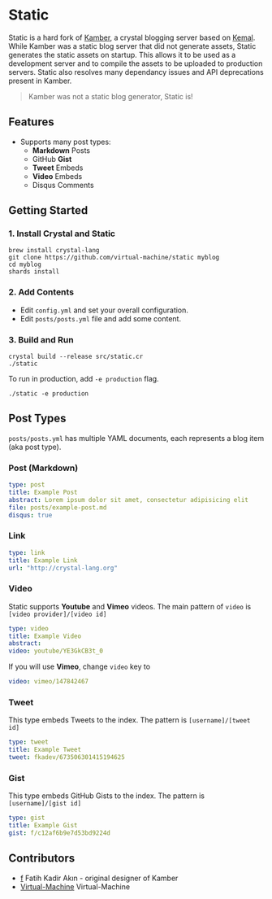 # Static

Static is a hard fork of [Kamber](http://github.com/f/kamber), a crystal blogging server based on [Kemal](http://github.com/sdogruyol/kemal). While Kamber was a static blog server that did not generate assets, Static generates the static assets on startup. This allows it to be used as a development server and to compile the assets to be uploaded to production servers. Static also resolves many dependancy issues and API deprecations present in Kamber.


> Kamber was not a static blog generator, Static is!


## Features

- Supports many post types:
  - **Markdown** Posts
  - GitHub **Gist**
  - **Tweet** Embeds
  - **Video** Embeds
  - Disqus Comments

## Getting Started

### 1. Install Crystal and Static
```
brew install crystal-lang
git clone https://github.com/virtual-machine/static myblog
cd myblog
shards install
```

### 2. Add Contents

- Edit `config.yml` and set your overall configuration.
- Edit `posts/posts.yml` file and add some content.

### 3. Build and Run
```
crystal build --release src/static.cr
./static
```

To run in production, add `-e production` flag.

```
./static -e production
```

## Post Types

`posts/posts.yml` has multiple YAML documents, each represents a blog item (aka post type).

### Post (Markdown)

```yml
type: post
title: Example Post
abstract: Lorem ipsum dolor sit amet, consectetur adipisicing elit
file: posts/example-post.md
disqus: true
```

### Link

```yml
type: link
title: Example Link
url: "http://crystal-lang.org"
```

### Video

Static supports **Youtube** and **Vimeo** videos. The main pattern of `video` is
`[video provider]/[video id]`

```yml
type: video
title: Example Video
abstract:
video: youtube/YE3GkCB3t_0
```

If you will use **Vimeo**, change `video` key to

```yml
video: vimeo/147842467
```

### Tweet

This type embeds Tweets to the index. The pattern is `[username]/[tweet id]`

```yml
type: tweet
title: Example Tweet
tweet: fkadev/673506301415194625
```

### Gist

This type embeds GitHub Gists to the index. The pattern is `[username]/[gist id]`

```yml
type: gist
title: Example Gist
gist: f/c12af6b9e7d53bd9224d
```


## Contributors

- [f](https://github.com/f) Fatih Kadir Akın - original designer of Kamber
- [Virtual-Machine](https://github.com/virtual-machine) Virtual-Machine
